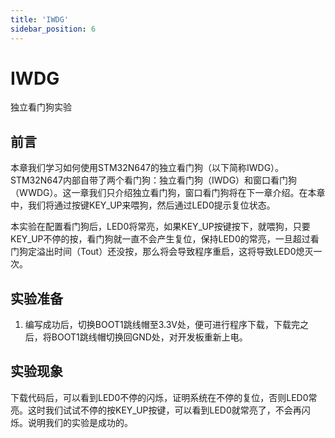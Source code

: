 ```yaml
---
title: 'IWDG'
sidebar_position: 6
---
```


# IWDG

独立看门狗实验

## 前言

本章我们学习如何使用STM32N647的独立看门狗（以下简称IWDG）。STM32N647内部自带了两个看门狗：独立看门狗（IWDG）和窗口看门狗（WWDG）。这一章我们只介绍独立看门狗，窗口看门狗将在下一章介绍。在本章中，我们将通过按键KEY_UP来喂狗，然后通过LED0提示复位状态。

本实验在配置看门狗后，LED0将常亮，如果KEY_UP按键按下，就喂狗，只要KEY_UP不停的按，看门狗就一直不会产生复位，保持LED0的常亮，一旦超过看门狗定溢出时间（Tout）还没按，那么将会导致程序重启，这将导致LED0熄灭一次。

## 实验准备

1. 编写成功后，切换BOOT1跳线帽至3.3V处，便可进行程序下载，下载完之后，将BOOT1跳线帽切换回GND处，对开发板重新上电。

## 实验现象

下载代码后，可以看到LED0不停的闪烁，证明系统在不停的复位，否则LED0常亮。这时我们试试不停的按KEY_UP按键，可以看到LED0就常亮了，不会再闪烁。说明我们的实验是成功的。
